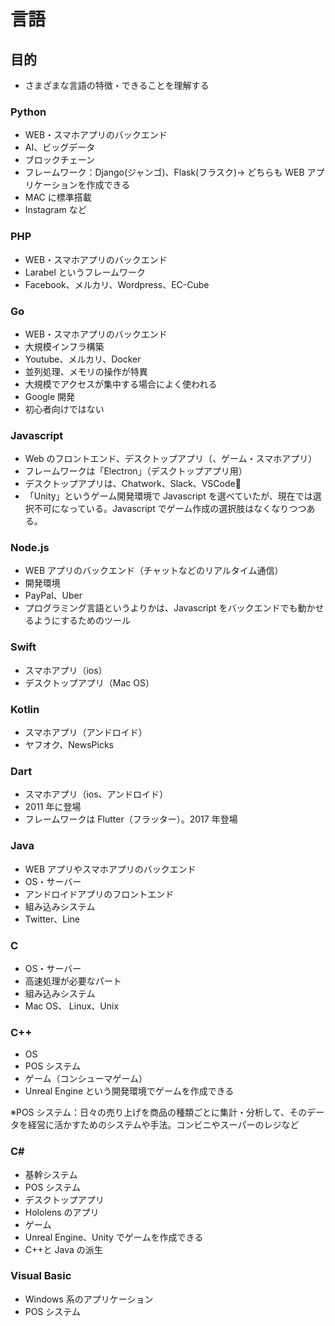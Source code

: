 # 言語

## 目的

- さまざまな言語の特徴・できることを理解する

### Python

- WEB・スマホアプリのバックエンド
- AI、ビッグデータ
- ブロックチェーン
- フレームワーク：Django(ジャンゴ)、Flask(フラスク)→ どちらも WEB アプリケーションを作成できる
- MAC に標準搭載
- Instagram など

### PHP

- WEB・スマホアプリのバックエンド
- Larabel というフレームワーク
- Facebook、メルカリ、Wordpress、EC-Cube

### Go

- WEB・スマホアプリのバックエンド
- 大規模インフラ構築
- Youtube、メルカリ、Docker
- 並列処理、メモリの操作が特異
- 大規模でアクセスが集中する場合によく使われる
- Google 開発
- 初心者向けではない

### Javascript

- Web のフロントエンド、デスクトップアプリ（、ゲーム・スマホアプリ）
- フレームワークは「Electron」（デスクトップアプリ用）
- デスクトップアプリは、Chatwork、Slack、VSCode
- 「Unity」というゲーム開発環境で Javascript を選べていたが、現在では選択不可になっている。Javascript でゲーム作成の選択肢はなくなりつつある。

### Node.js

- WEB アプリのバックエンド（チャットなどのリアルタイム通信）
- 開発環境
- PayPal、Uber
- プログラミング言語というよりかは、Javascript をバックエンドでも動かせるようにするためのツール

### Swift

- スマホアプリ（ios）
- デスクトップアプリ（Mac OS）

### Kotlin

- スマホアプリ（アンドロイド）
- ヤフオク、NewsPicks

### Dart

- スマホアプリ（ios、アンドロイド）
- 2011 年に登場
- フレームワークは Flutter（フラッター）。2017 年登場

### Java

- WEB アプリやスマホアプリのバックエンド
- OS・サーバー
- アンドロイドアプリのフロントエンド
- 組み込みシステム
- Twitter、Line

### C

- OS・サーバー
- 高速処理が必要なパート
- 組み込みシステム
- Mac OS、 Linux、Unix

### C++

- OS
- POS システム
- ゲーム（コンシューマゲーム）
- Unreal Engine という開発環境でゲームを作成できる

※POS システム：日々の売り上げを商品の種類ごとに集計・分析して、そのデータを経営に活かすためのシステムや手法。コンビニやスーパーのレジなど

### C#

- 基幹システム
- POS システム
- デスクトップアプリ
- Hololens のアプリ
- ゲーム
- Unreal Engine、Unity でゲームを作成できる
- C++と Java の派生

### Visual Basic

- Windows 系のアプリケーション
- POS システム
